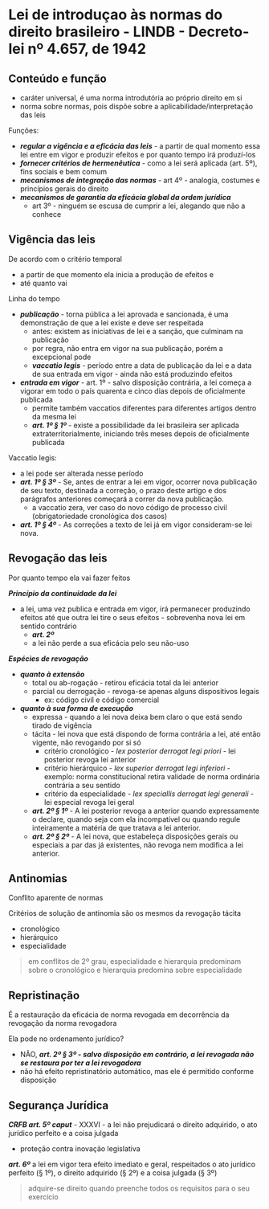 # Lei de introduçao às normas do direito brasileiro - LINDB - Decreto-lei nº 4.657, de 1942

## Conteúdo e função
- caráter universal, é uma norma introdutória ao próprio direito em si
- norma sobre normas, pois dispõe sobre a aplicabilidade/interpretação das leis

Funções:
- **_regular a vigência e a eficácia das leis_** - a partir de qual momento essa lei entre em vigor e produzir efeitos e por quanto tempo irá produzí-los
- **_fornecer critérios de hermenêutica_** - como a lei será aplicada (art. 5º), fins sociais e bem comum
- **_mecanismos de integração das normas_** - art 4º - analogia, costumes e princípios gerais do direito
- **_mecanismos de garantia da eficácia global da ordem jurídica_**
  - art 3º - ninguém se escusa de cumprir a lei, alegando que não a conhece

## Vigência das leis
De acordo com o critério temporal
- a partir de que momento ela inicia a produção de efeitos e
- até quanto vai

Linha do tempo
- **_publicação_** - torna pública a lei aprovada e sancionada, é uma demonstração de que a lei existe e deve ser respeitada
  - antes: existem as iniciativas de lei e a sanção, que culminam na publicação
  - por regra, não entra em vigor na sua publicação, porém a excepcional pode
  - **_vaccatio legis_** - período entre a data de publicação da lei e a data de sua entrada em vigor - ainda não está produzindo efeitos
- **_entrada em vigor_** - art. 1º - salvo disposição contrária, a lei começa a vigorar em todo o país quarenta e cinco dias depois de oficialmente publicada
  - permite também vaccatios diferentes para diferentes artigos dentro da mesma lei
  - **_art. 1º § 1º_** - existe a possibilidade da lei brasileira ser aplicada extraterritorialmente, iniciando três meses depois de oficialmente publicada


Vaccatio legis:
- a lei pode ser alterada nesse período
- **_art. 1º § 3º_** - Se, antes de entrar a lei em vigor, ocorrer nova publicação de seu texto, destinada a correção, o prazo deste artigo e dos parágrafos anteriores começará a correr da nova publicação.
  - a vaccatio zera, ver caso do novo código de processo civil (obrigatoriedade cronológica dos casos)
- **_art. 1º § 4º_** - As correções a texto de lei já em vigor consideram-se lei nova.

## Revogação das leis
Por quanto tempo ela vai fazer feitos

**_Princípio da continuidade da lei_**
- a lei, uma vez publica e entrada em vigor, irá permanecer produzindo efeitos até que outra lei tire o seus efeitos - sobrevenha nova lei em sentido contrário
  - **_art. 2º_**
  - a lei não perde a sua eficácia pelo seu não-uso

**_Espécies de revogação_**
- **_quanto à extensão_**
  - total ou ab-rogação - retirou eficácia total da lei anterior
  - parcial ou derrogação - revoga-se apenas alguns dispositivos legais
    - ex: código civil e código comercial
- **_quanto à sua forma de execução_**
  - expressa - quando a lei nova deixa bem claro o que está sendo tirado de vigência
  - tácita - lei nova que está dispondo de forma contrária a lei, até então vigente, não revogando por si só
    - critério cronológico - _lex posterior derrogat legi priori_ - lei posterior revoga lei anterior
    - critério hierárquico - _lex superior derrogat legi inferiori_ - exemplo: norma constitucional retira validade de norma ordinária contrária a seu sentido
    - critério da especialidade - _lex speciallis derrogat legi generali_ - lei especial revoga lei geral
  - **_art. 2º § 1º_** - A lei posterior revoga a anterior quando expressamente o declare, quando seja com ela incompatível ou quando regule inteiramente a matéria de que tratava a lei anterior.
  - **_art. 2º § 2º_** - A lei nova, que estabeleça disposições gerais ou especiais a par das já existentes, não revoga nem modifica a lei anterior.

## Antinomias
Conflito aparente de normas

Critérios de solução de antinomia são os mesmos da revogação tácita
- cronológico
- hierárquico
- especialidade

> em conflitos de 2º grau, especialidade e hierarquia predominam sobre o cronológico e hierarquia predomina sobre especialidade

## Repristinação
É a restauração da eficácia de norma revogada em decorrência da revogação da norma revogadora

Ela pode no ordenamento jurídico?
- NÃO, **_art. 2º § 3º - salvo disposição em contrário, a lei revogada não se restaura por ter a lei revogadora_**
- não há efeito repristinatório automático, mas ele é permitido conforme disposição

## Segurança Jurídica
**_CRFB art. 5º _caput__** - XXXVI - a lei não prejudicará o direito adquirido, o ato jurídico perfeito e a coisa julgada
- proteção contra inovação legislativa

**_art. 6º_** a lei em vigor tera efeito imediato e geral, respeitados o ato jurídico perfeito (§ 1º), o direito adquirido (§ 2º) e a coisa julgada (§ 3º)

> adquire-se direito quando preenche todos os requisitos para o seu exercício
